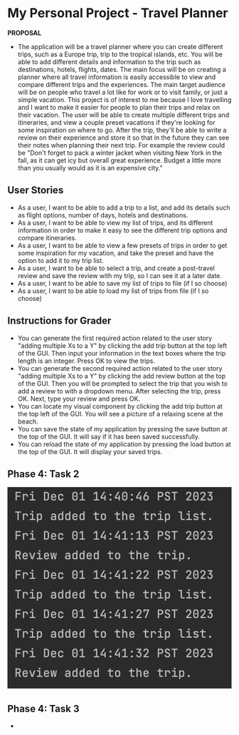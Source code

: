 # My Personal Project - Travel Planner

**PROPOSAL**

- The application will be a travel planner where you can create different trips, such as a Europe trip, trip to the
tropical islands, etc. You will be able to add different details and information to the trip such as destinations,
hotels, flights, dates. The main focus will be on creating a planner where all travel information is easily accessible 
to view and compare different trips and the experiences. The main target audience will be on people who travel a lot
like for work or to visit family, or just a simple vacation. This project is of interest to me because I love
travelling and I want to make it easier for people to plan their trips and relax on their vacation. The user will be
able to create multiple different trips and itineraries, and view a couple preset vacations if they're looking for some
inspiration on where to go. After the trip, they'll be able to write a review on their experience and store it so that
in the future they can see their notes when planning their next trip. For example the review could be "Don't forget to 
pack a winter jacket when visiting New York in the fall, as it can get icy but overall great experience. Budget
a little more than you usually would as it is an expensive city."

## User Stories
- As a user, I want to be able to add a trip to a list, and add its details such as flight options, number of days,
hotels and destinations.
- As a user, I want to be able to view my list of trips, and its different information in order to make it easy to see
the different trip options and compare itineraries.
- As a user, I want to be able to view a few presets of trips in order to get some inspiration for my vacation, and
take the preset and have the option to add it to my trip list.
- As a user, I want to be able to select a trip, and create a post-travel review and save the review with my trip, so I
can see it at a later date.
- As a user, I want to be able to save my list of trips to file (if I so choose)
- As a user, I want to be able to load my list of trips from file (if I so choose)

## Instructions for Grader

- You can generate the first required action related to the user story "adding multiple Xs to a Y" by clicking the add
trip button at the top left of the GUI. Then input your information in the text boxes where the trip length is an
integer. Press OK to view the trips.
- You can generate the second required action related to the user story "adding multiple Xs to a Y" by clicking the add
review button at the top of the GUI. Then you will be prompted to select the trip that you wish to add a review to with
a dropdown menu. After selecting the trip, press OK. Next, type your review and press OK.
- You can locate my visual component by clicking the add trip button at the top left of the GUI. You will see a picture
of a relaxing scene at the beach.
- You can save the state of my application by pressing the save button at the top of the GUI. It will say if it has
been saved successfully.
- You can reload the state of my application by pressing the load button at the top of the GUI. It will display your
saved trips.

## Phase 4: Task 2

![img.png](img.png)

## Phase 4: Task 3

- 